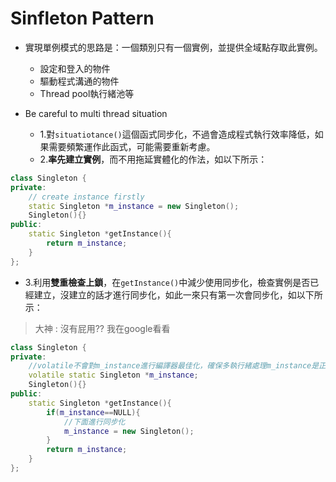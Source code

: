 # Sinfleton Pattern
- 實現單例模式的思路是：一個類別只有一個實例，並提供全域點存取此實例。
    - 設定和登入的物件
    - 驅動程式溝通的物件
    - Thread pool執行緒池等

- Be careful to multi thread situation
    - 1.對`situatiotance()`這個函式同步化，不過會造成程式執行效率降低，如果需要頻繁運作此函式，可能需要重新考慮。
    - 2.**率先建立實例**，而不用拖延實體化的作法，如以下所示：

```C++
class Singleton {
private:
    // create instance firstly
    static Singleton *m_instance = new Singleton();
    Singleton(){}
public:
    static Singleton *getInstance(){
        return m_instance;
    }
};
```
- 3.利用**雙重檢查上鎖**，在`getInstance()`中減少使用同步化，檢查實例是否已經建立，沒建立的話才進行同步化，如此一來只有第一次會同步化，如以下所示：
> 大神 : 沒有屁用?? 我在google看看

```C++
class Singleton {
private:
    //volatile不會對m_instance進行編譯器最佳化，確保多執行緒處理m_instance是正確的
    volatile static Singleton *m_instance;
    Singleton(){}
public:
    static Singleton *getInstance(){
        if(m_instance==NULL){
            //下面進行同步化
            m_instance = new Singleton();
        }
        return m_instance;
    }
};
```

